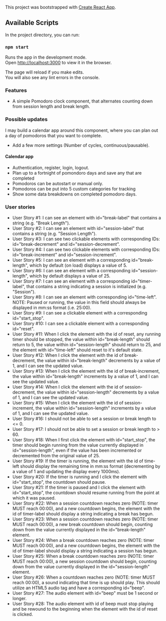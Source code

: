 This project was bootstrapped with [Create React App](https://github.com/facebook/create-react-app).

## Available Scripts

In the project directory, you can run:

### `npm start`

Runs the app in the development mode.<br>
Open [http://localhost:3000](http://localhost:3000) to view it in the browser.

The page will reload if you make edits.<br>
You will also see any lint errors in the console.

### Features
- A simple Pomodoro clock component, that alternates counting down from session length and
break length.

### Possible updates
I may build a calendar app around this component, where you can plan out a day of
pomodoros that you want to complete.

- Add a few more settings (Number of cycles, continuous/pausable).

#### Calendar app
- Authentication, register, login, logout.
- Plan up to a fortnight of pomondoro days and save any that are completed
- Pomodoros can be autostart or manual only.
- Pomodoros can be put into 5 custom categories for tracking
- Show some data breakdowns on completed pomodoro days.

### User stories
- User Story #1: I can see an element with id="break-label" that contains a string (e.g. "Break Length").
- User Story #2: I can see an element with id="session-label" that contains a string (e.g. "Session Length").
- User Story #3: I can see two clickable elements with corresponding IDs: id="break-decrement" and id="session-decrement".
- User Story #4: I can see two clickable elements with corresponding IDs: id="break-increment" and id="session-increment".
- User Story #5: I can see an element with a corresponding id="break-length", which by default (on load) displays a value of 5.
- User Story #6: I can see an element with a corresponding id="session-length", which by default displays a value of 25.
- User Story #7: I can see an element with a corresponding id="timer-label", that contains a string indicating a session is initialized (e.g. "Session").
- User Story #8: I can see an element with corresponding id="time-left". NOTE: Paused or running, the value in this field should always be displayed in mm:ss format (i.e. 25:00).
- User Story #9: I can see a clickable element with a corresponding id="start_stop".
- User Story #10: I can see a clickable element with a corresponding id="reset".
- User Story #11: When I click the element with the id of reset, any running timer should be stopped, the value within id="break-length" should return to 5, the value within id="session-length" should return to 25, and the element with id="time-left" should reset to it's default state.
- User Story #12: When I click the element with the id of break-decrement, the value within id="break-length" decrements by a value of 1, and I can see the updated value.
- User Story #13: When I click the element with the id of break-increment, the value within id="break-length" increments by a value of 1, and I can see the updated value.
- User Story #14: When I click the element with the id of session-decrement, the value within id="session-length" decrements by a value of 1, and I can see the updated value.
- User Story #15: When I click the element with the id of session-increment, the value within id="session-length" increments by a value of 1, and I can see the updated value.
- User Story #16: I should not be able to set a session or break length to <= 0.
- User Story #17: I should not be able to set a session or break length to > 60.
- User Story #18: When I first click the element with id="start_stop", the timer should begin running from the value currently displayed in id="session-length", even if the value has been incremented or decremented from the original value of 25.
- User Story #19: If the timer is running, the element with the id of time-left should display the remaining time in mm:ss format (decrementing by a value of 1 and updating the display every 1000ms).
- User Story #20: If the timer is running and I click the element with id="start_stop", the countdown should pause.
- User Story #21: If the timer is paused and I click the element with id="start_stop", the countdown should resume running from the point at which it was paused.
- User Story #22: When a session countdown reaches zero (NOTE: timer MUST reach 00:00), and a new countdown begins, the element with the id of timer-label should display a string indicating a break has begun.
- User Story #23: When a session countdown reaches zero (NOTE: timer MUST reach 00:00), a new break countdown should begin, counting down from the value currently displayed in the id="break-length" element.
- User Story #24: When a break countdown reaches zero (NOTE: timer MUST reach 00:00), and a new countdown begins, the element with the id of timer-label should display a string indicating a session has begun.
- User Story #25: When a break countdown reaches zero (NOTE: timer MUST reach 00:00), a new session countdown should begin, counting down from the value currently displayed in the id="session-length" element.
- User Story #26: When a countdown reaches zero (NOTE: timer MUST reach 00:00), a sound indicating that time is up should play. This should utilize an HTML5 audio tag and have a corresponding id="beep".
- User Story #27: The audio element with id="beep" must be 1 second or longer.
- User Story #28: The audio element with id of beep must stop playing and be rewound to the beginning when the element with the id of reset is clicked.
